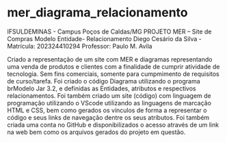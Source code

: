 # mer_diagrama_relacionamento
IFSULDEMINAS - Campus Poços de Caldas/MG
PROJETO MER – Site de Compras
Modelo Entidade- Relacionamento
Diego Cesário da Silva   -      Matrícula:  202324410294
Professor: Paulo M. Avila

Criado a representação de um site com MER e diagramas representando uma venda de produtos e clientes com a finalidade de cumprir atividade de tecnologia.
Sem fins comerciais, somente para cumpmimento de requisitos de curso/tarefa.
Foi criado o código Diagrama utilizando o programa  brModelo Jar 3.2, e definidas as Entidades, atributos e respectivos relacionamentos.
Foi também criado um site (código) com linguagem de programação utilizando o VScode utilizando as linguagens de marcação HTML e CSS, bem como gerados os vínculos de forma a representar o código e seus links de navegação dentre os seus atributos. Foi também criada uma conta no GitHub  e disponibilizados o acesso através de um link na web bem como os arquivos gerados do projeto em questão.



